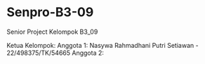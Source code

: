 # Senpro-B3-09
Senior Project Kelompok B3_09

Ketua Kelompok: 
Anggota 1: Nasywa Rahmadhani Putri Setiawan - 22/498375/TK/54665
Anggota 2: 
